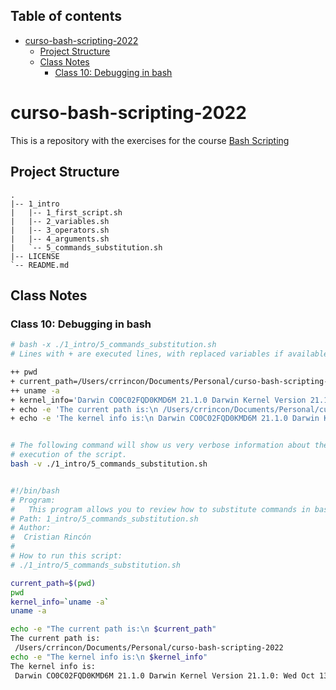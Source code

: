 
## Table of contents

- [curso-bash-scripting-2022](#curso-bash-scripting-2022)
  - [Project Structure](#project-structure)
  - [Class Notes](#class-notes)
    - [Class 10: Debugging in bash](#class-10-debugging-in-bash)

# curso-bash-scripting-2022

This is a repository with the exercises for the course [Bash Scripting](https://platzi.com/cursos/bash-shell/)

## Project Structure

```console
.
|-- 1_intro
|   |-- 1_first_script.sh
|   |-- 2_variables.sh
|   |-- 3_operators.sh
|   |-- 4_arguments.sh
|   `-- 5_commands_substitution.sh
|-- LICENSE
`-- README.md
```

## Class Notes

### Class 10: Debugging in bash

```bash
# bash -x ./1_intro/5_commands_substitution.sh
# Lines with + are executed lines, with replaced variables if available

++ pwd
+ current_path=/Users/crrincon/Documents/Personal/curso-bash-scripting-2022
++ uname -a
+ kernel_info='Darwin CO0C02FQD0KMD6M 21.1.0 Darwin Kernel Version 21.1.0: Wed Oct 13 17:33:23 PDT 2021; root:xnu-8019.41.5~1/RELEASE_X86_64 x86_64'
+ echo -e 'The current path is:\n /Users/crrincon/Documents/Personal/curso-bash-scripting-2022'
+ echo -e 'The kernel info is:\n Darwin CO0C02FQD0KMD6M 21.1.0 Darwin Kernel Version 21.1.0: Wed Oct 13 17:33:23 PDT 2021; root:xnu-8019.41.5~1/RELEASE_X86_64 x86_64'

```

```bash

# The following command will show us very verbose information about the 
# execution of the script.
bash -v ./1_intro/5_commands_substitution.sh


#!/bin/bash
# Program:
#   This program allows you to review how to substitute commands in bash.
# Path: 1_intro/5_commands_substitution.sh
# Author:
#  Cristian Rincón
#
# How to run this script:
# ./1_intro/5_commands_substitution.sh

current_path=$(pwd)
pwd
kernel_info=`uname -a`
uname -a

echo -e "The current path is:\n $current_path"
The current path is:
 /Users/crrincon/Documents/Personal/curso-bash-scripting-2022
echo -e "The kernel info is:\n $kernel_info"
The kernel info is:
 Darwin CO0C02FQD0KMD6M 21.1.0 Darwin Kernel Version 21.1.0: Wed Oct 13 17:33:23 PDT 2021; root:xnu-8019.41.5~1/RELEASE_X86_64 x86_64
```
